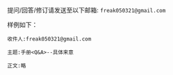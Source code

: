 提问/回答/修订请发送至以下邮箱: ```freak050321@gmail.com```

样例如下：
~~~
收件人:freak050321@gmail.com

主题:手册<Q&A>--具体来意

正文:略
~~~